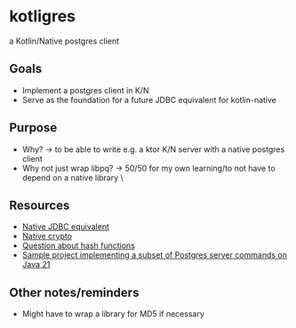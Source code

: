# kotligres
a Kotlin/Native postgres client

## Goals
- Implement a postgres client in K/N 
- Serve as the foundation for a future JDBC equivalent for kotlin-native  

## Purpose
- Why? -> to be able to write e.g. a ktor K/N server with a native postgres client 
- Why not just wrap libpq? -> 50/50 for my own learning/to not have to depend on a native library \

## Resources
- [Native JDBC equivalent](https://www.google.com/url?sa=t&rct=j&q=&esrc=s&source=web&cd=&ved=2ahUKEwiPlMzbwpmDAxXMElkFHXMwDw0QFnoECBEQAQ&url=https%3A%2F%2Fslack-chats.kotlinlang.org%2Ft%2F527178%2Fhi-what-is-the-support-for-databases-in-kotlin-native-e-g-is&usg=AOvVaw0IDhu0PnzfMq77WxGhNKzO&opi=89978449)
- [Native crypto](https://slack-chats.kotlinlang.org/t/522601/are-there-plans-from-jetbrains-for-a-multiplatform-crypto-li)
- [Question about hash functions](https://github.com/JetBrains/kotlin-native/issues/2466)
- [Sample project implementing a subset of Postgres server commands on Java 21](https://gavinray97.github.io/blog/postgres-wire-protocol-jdk-21) 

## Other notes/reminders
- Might have to wrap a library for MD5 if necessary 